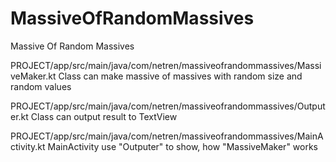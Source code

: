 # MassiveOfRandomMassives
Massive Of Random Massives

PROJECT/app/src/main/java/com/netren/massiveofrandommassives/MassiveMaker.kt
  Class can make massive of massives with random size and random values
  
PROJECT/app/src/main/java/com/netren/massiveofrandommassives/Outputer.kt
  Class can output result to TextView
  
PROJECT/app/src/main/java/com/netren/massiveofrandommassives/MainActivity.kt
  MainActivity use "Outputer" to show, how "MassiveMaker" works
